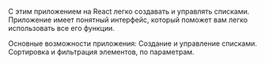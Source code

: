 С этим приложением на React легко создавать и управлять списками. 
Приложение имеет понятный интерфейс, который поможет вам легко использовать все его функции.

Основные возможности приложения: Создание и управление списками. Сортировка и фильтрация элементов, по параметрам.
